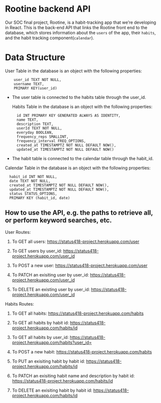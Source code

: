 # Rootine backend API

Our SOC final project, Rootine, is a habit-tracking app that we’re developing in React. This is the back-end API that links the Rootine front end to the database, which stores information about the `users` of the app, their `habits`, and the habit tracking component(`calendar`).

# Data Structure

User Table in the database is an object with the following properties:

        user_id TEXT NOT NULL,
        username TEXT,
        PRIMARY KEY(user_id)

- The user table is connected to the habits table through the user_id.

  Habits Table in the database is an object with the following properties:

        id INT PRIMARY KEY GENERATED ALWAYS AS IDENTITY,
        name TEXT,
        description TEXT,
        userId TEXT NOT NULL,
        everyday BOOLEAN,
        frequency_reps SMALLINT,
        frequency_interval FREQ_OPTIONS,
        created_at TIMESTAMPTZ NOT NULL DEFAULT NOW(),
        updated_at TIMESTAMPTZ NOT NULL DEFAULT NOW()

- The habit table is connected to the calendar table through the habit_id.

Calendar Table in the database is an object with the following properties:

      habit_id INT NOT NULL,
      date TEXT NOT NULL,
      created_at TIMESTAMPTZ NOT NULL DEFAULT NOW(),
      updated_at TIMESTAMPTZ NOT NULL DEFAULT NOW(),
      status STATUS_OPTIONS,
      PRIMARY KEY (habit_id, date)

## How to use the API, e.g. the paths to retrieve all, or perform keyword searches, etc.

User Routes:

1. To GET all users: https://status418-project.herokuapp.com/user

2. To GET users by user_id: https://status418-project.herokuapp.com/user_id

3. To POST a new user: https://status418-project.herokuapp.com/user

4. To PATCH an exisiting user by user_id: https://status418-project.herokuapp.com/user_id

5. To DELETE an existing user by user_id: https://status418-project.herokuapp.com/user_id

Habits Routes:

1. To GET all habits: https://status418-project.herokuapp.com/habits

2. To GET all habits by habit id: https://status418-project.herokuapp.com/habits/id

3. To GET all habits by user_id: https://status418-project.herokuapp.com/habits?user_id=

4. To POST a new habit: https://status418-project.herokuapp.com/habits

5. To PUT an exisiting habit by habit id: https://status418-project.herokuapp.com/habits/id

6. To PATCH an exisiting habit name and description by habit id: https://status418-project.herokuapp.com/habits/id

7. To DELETE an exisiting habit by habit id: https://status418-project.herokuapp.com/habits/id
